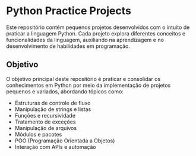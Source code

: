 # Python Practice Projects

Este repositório contém pequenos projetos desenvolvidos com o intuito de praticar a linguagem Python. Cada projeto explora diferentes conceitos e funcionalidades da linguagem, auxiliando na aprendizagem e no desenvolvimento de habilidades em programação.

## Objetivo

O objetivo principal deste repositório é praticar e consolidar os conhecimentos em Python por meio da implementação de projetos pequenos e variados, abordando tópicos como:

- Estruturas de controle de fluxo
- Manipulação de strings e listas
- Funções e recursividade
- Tratamento de exceções
- Manipulação de arquivos
- Módulos e pacotes
- POO (Programação Orientada a Objetos)
- Interação com APIs e automação
